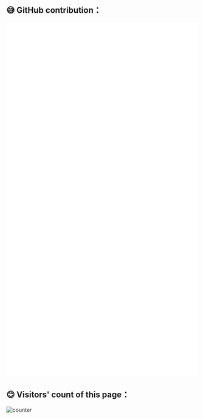 
## 😅 GitHub contribution：
![Metrics](https://github.com/Li-can-cheng/Li-can-cheng/raw/main/github-metrics.svg)





## 😊 Visitors' count of this page：
![counter](https://komarev.com/ghpvc/?username=Li-can-cheng)
